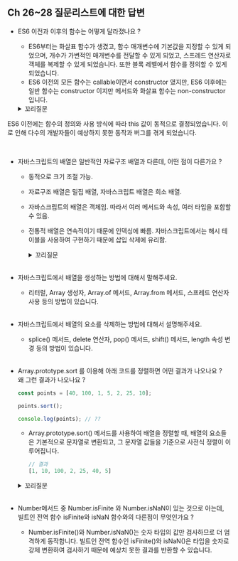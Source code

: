 ## Ch 26~28 질문리스트에 대한 답변

- ES6 이전과 이후의 함수는 어떻게 달라졌나요 ?
  - ES6부터는 화살표 함수가 생겼고, 함수 매개변수에 기본값을 지정할 수 있게 되었으며, 개수가 가변적인 매개변수를 전달할 수 있게 되었고, 스프레드 연산자로 객체를 복제할 수 있게 되었습니다. 또한 블록 레벨에서 함수를 정의할 수 있게 되었습니다.
  - ES6 이전의 모든 함수는 callable이면서 constructor 였지만, ES6 이후에는 일반 함수는 constructor 이지만 메서드와 화살표 함수는 non-constructor 입니다.

  <details>
  <summary>꼬리질문</summary>

  - 어떤 문제가 생기기 때문에 함수의 종류를 구분하였나요 ?
    <br>
    - JavaScript의 ES6에서 함수의 종류를 구분한 것은 언어의 일관성과 특히 this 바인딩의 복잡성을 줄이기 위한 시도입니다.

ES6 이전에는 함수의 정의와 사용 방식에 따라 this 값이 동적으로 결정되었습니다. 이로 인해 다수의 개발자들이 예상하지 못한 동작과 버그를 겪게 되었습니다.
  </details><br>

- 자바스크립트의 배열은 일반적인 자료구조 배열과 다른데, 어떤 점이 다른가요 ?

  - 동적으로 크기 조절 가능.
  - 자료구조 배열은 밀집 배열, 자바스크립트 배열은 희소 배열.
  - 자바스크립트의 배열은 객체임. 따라서 여러 메서드와 속성, 여러 타입을 포함할 수 있음.
  - 전통적 배열은 연속적이기 때문에 인덱싱에 빠름. 자바스크립트에서는 해시 테이블을 사용하여 구현하기 때문에 삽입 삭제에 유리함.
    <details>
    <summary>꼬리질문</summary>

    - 그러면 일반적인 배열과 자바스크립트 배열의 장단점에 대해서 말해주세요.
      - 일반적인 배열 장점: 연속적이기 때문에 접근 및 변경이 빠름.
      - 일반적인 배열 단점: 동적인 크기 변경이 어려움. 하나의 데이터 타입만 저장 가능.

      - 자바스크립트 배열 장점: 동적 크기 변경 가능, 다양한 타입 원소 포함 가능. 내장 메서드와 속성을 통한 조작이 간편.
      - 자바스크립트 배열 단점: 인덱싱에서 전톡적인 배열보다 느리다.

    </details><br>

- 자바스크립트에서 배열을 생성하는 방법에 대해서 말해주세요.
  - 리터럴, Array 생성자, Array.of 메서드, Array.from 메서드, 스프레드 연산자 사용 등의 방법이 있습니다.<br><br>


- 자바스크립트에서 배열의 요소를 삭제하는 방법에 대해서 설명해주세요.
  - splice() 메서드, delete 연산자, pop() 메서드, shift() 메서드, length 속성 변경 등의 방법이 있습니다.<br><br>

- Array.prototype.sort 를 이용해 아래 코드를 정렬하면 어떤 결과가 나오나요 ?  
    왜 그런 결과가 나오나요 ?
    
    ```javascript
    const points = [40, 100, 1, 5, 2, 25, 10];
    
    points.sort();
    
    console.log(points); // ??
    ```

    - Array.prototype.sort() 메서드를 사용하여 배열을 정렬할 때, 배열의 요소들은 기본적으로 문자열로 변환되고, 그 문자열 값들을 기준으로 사전식 정렬이 이루어집니다.

      ```javascript
      // 결과
      [1, 10, 100, 2, 25, 40, 5]
      ```

    <details>
    <summary>꼬리질문</summary>

    - 자바스크립트의 sort는 어떤 정렬알고리즘을 사용하나요 ?

        - quicksort 알고리즘을 사용했었는데, quicksort 방식은 동일한 값의 요소가 중복일 때 초기 순서와 변경될 수 있는 불안정한 알고리즘이기 때문에, ES10 이후에는 timsort 알고리즘을 사용하도록 바뀌었습니다.

        <details>
        <summary>꼬리질문</summary>

        - 그러면 그 알고리즘에 대해서 설명해주세요.

          - 퀵 정렬은 분할 정복 방식의 알고리즘입니다.
            - 배열에서 피벗이라는 임의 요소를 선택하고 피벗을 기준으로 배열을 두 부분으로 분할합니다. 각 부분 배열에 대해 퀵 정렬을 재귀적으로 실행합니다.
            - 시간복잡도는 평균적인 경우 O(n log n), 최악의 경우 O(n^2)으로, 이미 배열이 정렬되어있거나 거의 정렬된 경우에는 비효율적입니다. 또한 동일한 값의 초기 순서가 유지되지 않을 수 있습니다.

          - 팀정렬 알고리즘은 병합 정렬과 삽입 정렬의 하이브리드 알고리즘입니다.
            - 배열을 작은 부분 배열(일반적으로 32개의 요소)로 나누고, 각 부분 배열을 삽입 정렬로 정렬한 다음, 정렬된 부분 배열들을 병합 정렬 방식으로 병합합니다.
            - 시간 복잡도는 평균적인 경우와 최악의 경우 모두 O(n log n)로 효율적입니다.
        </details>
    </details><br>

- Number메서드 중 Number.isFinite 와 Number.isNaN이 있는 것으로 아는데, 
빌트인 전역 함수 isFinite와 isNaN 함수와의 다른점이 무엇인가요 ?

  - Number.isFinite()와 Number.isNaN()는 숫자 타입의 값만 검사하므로 더 엄격하게 동작합니다. 빌트인 전역 함수인 isFinite()와 isNaN()은 타입을 숫자로 강제 변환하여 검사하기 때문에 예상치 못한 결과를 반환할 수 있습니다.
